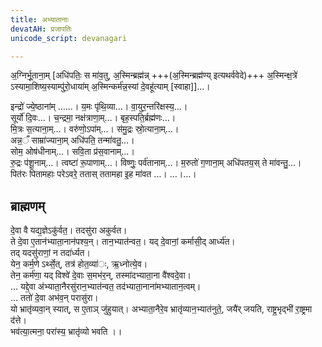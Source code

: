 ```yaml
---
title: अभ्यातानाः
devatAH: प्रजापतिः
unicode_script: devanagari

---
```


अ॒ग्निर्भू॒ताना॒म् [अधि॑पतिः॒ स मा॑व॒तु, अ॒स्मिन्ब्रह्म॑न्न् +++(अ॒स्मिन्ब्रह्म॑ण्य् इत्यथर्ववेदे)+++ अ॒स्मिन्क्ष॒त्रे॑ ऽस्यामा॒शिष्य॒स्याम्पु॑रो॒धाया॑म् अ॒स्मिन्कर्म॑न्न॒स्यां दे॒वहू॑त्याम् [स्वाहा]]…।

इन्द्रो॑ ज्ये॒ष्ठानांम् ……। य॒मः पृ॑थि॒व्या…। वा॒युर॒न्तरि॑क्षस्य॒…।  
सूर्यो॑ दि॒वः…। च॒न्द्रमा॒ नक्ष॑त्राणा॒म्…। बृह॒स्पति॒र्ब्रह्म॑णः…।  
मि॒त्रः स॒त्याना॒म्…। वरु॑णो॒ऽपा॑म्…। स॑मु॒द्रः स्रो॒त्याना॒म्…।  
अन्न॒ँ साम्रा॑ज्याना॒म् अधि॑पति॒ तन्मा॑वतु॒…।  
सोम॒ ओष॑धीनाम्…। सवि॒ता प्र॑स॒वानाम्…।  
रु॒द्रः प॑शू॒नाम्…। त्वष्टा॑ रू॒पाणाम्…। विष्णुः॒ पर्व॑तानाम्…। म॒रुतो॑ ग॒णाना॒म् अधि॑पतय॒स् ते मा॑वन्तु॒…।  
पित॑रः पितामहाः परेऽवरे॒ ततास् ततामहा इ॒ह मा॑वत …। …।…।  


## ब्राह्मणम्
दे॒वा वै यद्य॒ज्ञेऽकु॑र्वत॒। तदसु॑रा अकुर्वत।  
ते दे॒वा ए॒तान॑भ्याता॒नान॑पश्य॒न्। तान॒भ्यात॑न्वत॒। यद् दे॒वानां॒ कर्मासी॒द् आर्ध्य॑त।  
तद् यदसु॑राणां॒ न तदा॑र्ध्यत।  
येन॒ कर्म॒णे ऽर्थ्से॒त्, तत्र॑ होत॒व्या॑ः, ऋ॒ध्नोत्ये॒व।  
तेन॒ कर्म॑णा॒ यद् विश्वे॑ दे॒वाः स॒मभ॑र॒न्, तस्मा॑दभ्याता॒ना वै॑श्वदे॒वा।  
…
यद्दे॒वा अ॑भ्याता॒नैरसु॑रान॒भ्यात॑न्वत॒ तद॑भ्याता॒नाना॑मभ्यातान॒त्वम्।  
…
ततो॑ दे॒वा अभ॑व॒न् परासु॑रा।  
यो भ्रातृ॑व्यवा॒न् स्यात्, स ए॒ताञ् जु॑हुयात्। अभ्याता॒नैरे॒व भ्रातृ॑व्यान॒भ्यात॑नुते॒, जयै॑र् जयति, राष्ट्र॒भृद्भी॑ रा॒ष्ट्रमा द॑त्ते।  
भव॑त्या॒त्मना॒ परा॑स्य॒ भ्रातृ॑व्यो भवति ।।